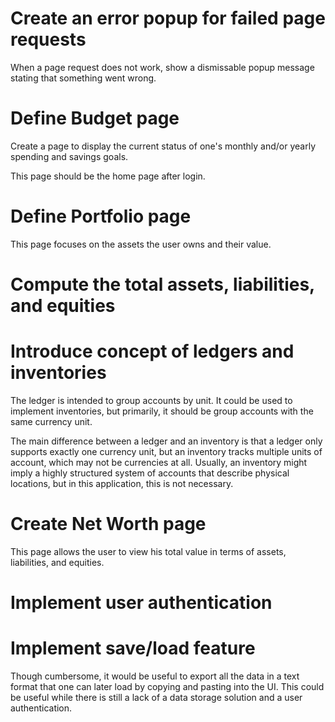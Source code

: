 # Create an error popup for failed page requests

When a page request does not work, show a dismissable popup message
stating that something went wrong.

# Define Budget page

Create a page to display the current status of one's monthly and/or
yearly spending and savings goals.

This page should be the home page after login.

# Define Portfolio page

This page focuses on the assets the user owns and their value.

# Compute the total assets, liabilities, and equities

# Introduce concept of ledgers and inventories

The ledger is intended to group accounts by unit. It could be used to
implement inventories, but primarily, it should be group accounts with
the same currency unit.

The main difference between a ledger and an inventory is that a ledger
only supports exactly one currency unit, but an inventory tracks multiple
units of account, which may not be currencies at all. Usually, an 
inventory might imply a highly structured system of accounts that
describe physical locations, but in this application, this is not
necessary.

# Create Net Worth page

This page allows the user to view his total value in terms of
assets, liabilities, and equities.

# Implement user authentication

# Implement save/load feature

Though cumbersome, it would be useful to export all the data in a text
format that one can later load by copying and pasting into the UI. This
could be useful while there is still a lack of a data storage solution
and a user authentication.